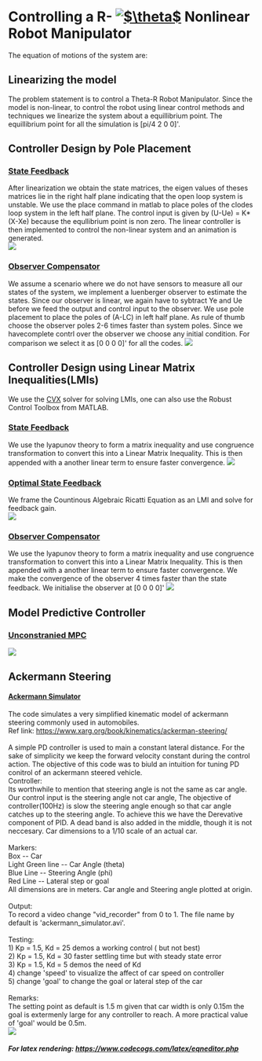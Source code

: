 # Controlling a R- <a href="https://www.codecogs.com/eqnedit.php?latex=$\theta$" target="_blank"><img src="https://latex.codecogs.com/gif.latex?$\theta$" title="$\theta$" /></a> Nonlinear Robot Manipulator
The equation of motions of the system are: <br/>
## Linearizing the model
The problem statement is to control a Theta-R Robot Manipulator. Since the model is non-linear, to control the robot using linear control methods and techniques we linearize the system about a equillibrium point. The equillibrium point for all the simulation is [pi/4  2  0  0]'. 

## Controller Design by Pole Placement
### [State Feedback](StateFeedback_1.m)
After linearization we obtain the state matrices, the eigen values of theses matrices lie in the right half plane indicating that the open loop system is unstable. We use the place command in matlab to place poles of the clodes loop system in the left half plane. The control input is given by (U-Ue) = K*(X-Xe) because the equllibrium point is non zero. The linear controller is then implemented to control the non-linear system and an animation is generated. <br/>
![](demo/StateFeedback_1-gif.gif)
### [Observer Compensator](ObserverControllerCompensator_1.m)
We assume a scenario where we do not have sensors to measure all our states of the system, we implement a luenberger observer to estimate the states. Since our observer is linear, we again have to sybtract Ye and Ue before we feed the output and control input to the observer. We use pole placement to place the poles of (A-LC) in left half plane. As rule of thumb choose the observer poles 2-6 times faster than system poles. Since we havecomplete contrl over the observer we choose any initial condition. For comparison we select it as [0 0 0 0]' for all the codes.
![](demo/ObserverControllerCompensator_1-gif.gif)

## Controller Design using Linear Matrix Inequalities(LMIs)
We use the [CVX](http://cvxr.com/cvx/) solver for solving LMIs, one can also use the Robust Control Toolbox from MATLAB.
### [State Feedback](LMI_StateFeedback_1.m)
We use the lyapunov theory to form a matrix inequality and use congruence transformation to convert this into a Linear Matrix Inequality. This is then appended with a another linear term to ensure faster convergence.
![](demo/LMIStateFeedback_1-gif.gif)
### [Optimal State Feedback](LMI_OptimalStateFeedback_1.m)
We frame the Countinous Algebraic Ricatti Equation as an LMI and solve for feedback gain. <br/>
![](demo/LMIOptimalStateFeedback_1-gif.gif)
### [Observer Compensator](LMI_ObserverControllerCompensator_1.m)
We use the lyapunov theory to form a matrix inequality and use congruence transformation to convert this into a Linear Matrix Inequality. This is then appended with a another linear term to ensure faster convergence. We make the convergence of the observer 4 times faster than the state feedback. We initialise the observer at [0 0 0 0]'
![](demo/LMIObserverControllerCompensator.gif)

## Model Predictive Controller
### [Unconstranied MPC]()
![](demo/MPCUnconstrained_1-gif.gif)
<!--- #### [Unconstrained MPC with Observer]()
![](demo/MPCUnconstrainedObserver_1-gif.gif) --->



## Ackermann Steering<br/>
#### [Ackermann Simulator](Ackermann_Simulator.m)
The code simulates a very simplified kinematic model of ackermann steering commonly used in automobiles.<br />
Ref link: https://www.xarg.org/book/kinematics/ackerman-steering/<br /><br />
A simple PD controller is used to main a constant lateral distance. For the sake of simplicity we keep the forward velocity constant during the control action. The objective of this code was to biuld an intuition for tuning PD conitrol of an ackermann steered vehicle.<br />
Controller:<br /> Its worthwhile to mention that steering angle is not the same as car angle. Our control input is the steering angle not car angle, The objective of controller(100Hz) is slow the steering angle enough so that car angle catches up to the steering angle. To achieve this we have the Derevative component of PID. A dead band is also added in the middle, though it is not neccesary. Car dimensions to a 1/10 scale of an actual car.<br /><br />
Markers:<br /> Box -- Car<br /> Light Green line -- Car Angle (theta)<br /> Blue Line -- Steering Angle (phi)<br />Red Line -- Lateral step or goal<br /> All dimensions are in meters. Car angle and Steering angle plotted at origin.<br /><br /> 
Output:<br /> To record a video change "vid_recorder" from 0 to 1. The file name by default is 'ackermann_simulator.avi'.<br /><br />
Testing:<br />        1) Kp = 1.5, Kd = 25  demos a working control ( but not best)<br /> 2) Kp = 1.5, Kd = 30  faster settling time but with steady state error<br /> 3) Kp = 1.5, Kd = 5   demos the need of Kd<br /> 4) change 'speed' to visualize the affect of car speed on controller<br /> 5) change 'goal' to change the goal or lateral step of the car<br /><br />
Remarks:<br /> The setting point as default is 1.5 m given that car width is  only 0.15m the goal is extermenly large for any controller to reach. A more practical value of 'goal' would be 0.5m.<br /> 
![](demo/AckermannSimulation-gif.gif)
##### For latex rendering: https://www.codecogs.com/latex/eqneditor.php

